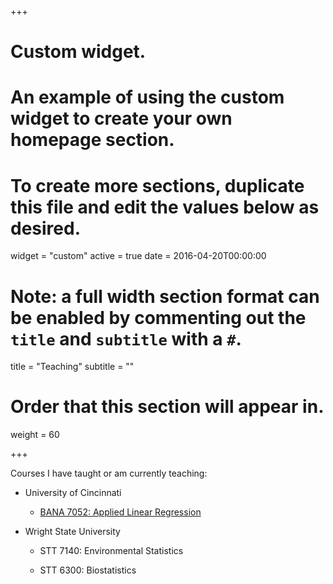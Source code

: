 +++
# Custom widget.
# An example of using the custom widget to create your own homepage section.
# To create more sections, duplicate this file and edit the values below as desired.
widget = "custom"
active = true
date = 2016-04-20T00:00:00

# Note: a full width section format can be enabled by commenting out the `title` and `subtitle` with a `#`.
title = "Teaching"
subtitle = ""

# Order that this section will appear in.
weight = 60

+++

Courses I have taught or am currently teaching:

* University of Cincinnati

    - [BANA 7052: Applied Linear Regression](https://github.com/bgreenwell/uc-bana7052)
    

* Wright State University

    - STT 7140: Environmental Statistics

    - STT 6300: Biostatistics
